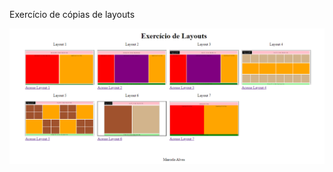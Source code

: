 Exercício de cópias de layouts

![imagem](https://github.com/marcelodev23/copias_de_layouts/blob/main/atividade.PNG?raw=true)
